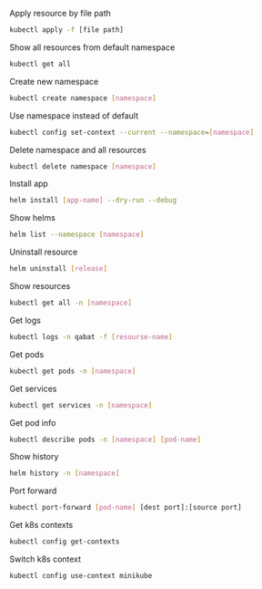 Apply resource by file path
```bash
kubectl apply -f [file path]
```

Show all resources from default namespace
```bash
kubectl get all
```

Create new namespace
```bash
kubectl create namespace [namespace]
```
Use namespace instead of default
```bash
kubectl config set-context --current --namespace=[namespace]
```

Delete namespace and all resources
```bash
kubectl delete namespace [namespace]
```

Install app
```bash
helm install [app-name] --dry-run --debug
```
    
Show helms
```bash
helm list --namespace [namespace]
```
 
Uninstall resource
```bash
helm uninstall [release]
```
    
Show resources
```bash
kubectl get all -n [namespace]
```
    
Get logs 
```bash
kubectl logs -n qabat -f [resourse-name]
```
    
Get pods
```bash
kubectl get pods -n [namespace]
```
    
Get services
```bash
kubectl get services -n [namespace]
```
    
Get pod info
```bash
kubectl describe pods -n [namespace] [pod-name]
```
    
Show history
```bash
helm history -n [namespace]
```
    
Port forward
```bash
kubectl port-forward [pod-name] [dest port]:[source port]
```

Get k8s contexts
```bash
kubectl config get-contexts
```

Switch k8s context
```bash
kubectl config use-context minikube
```
